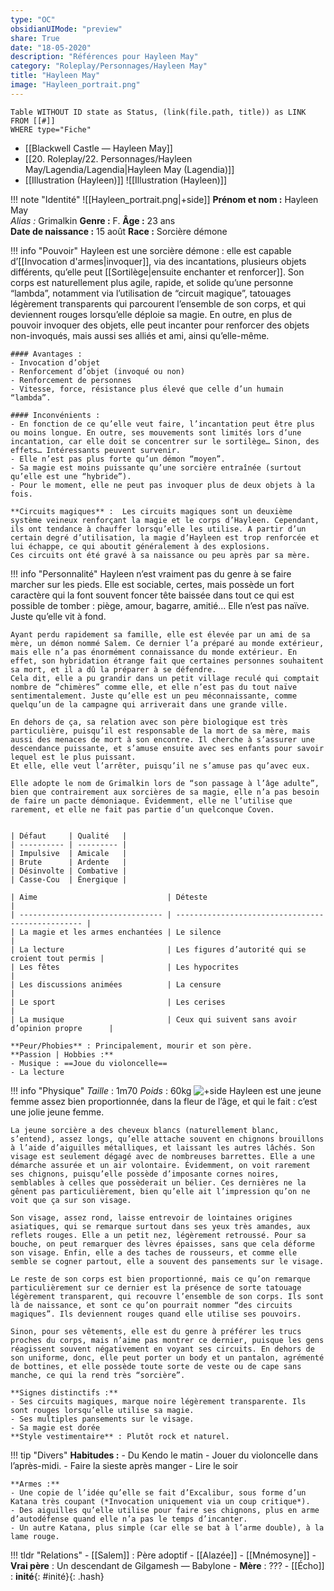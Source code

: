 ```yaml
---
type: "OC"
obsidianUIMode: "preview"
share: True
date: "18-05-2020"
description: "Références pour Hayleen May"
category: "Roleplay/Personnages/Hayleen May"
title: "Hayleen May"
image: "Hayleen_portrait.png"
---
```

```dataview
Table WITHOUT ID state as Status, (link(file.path, title)) as LINK 
FROM [[#]]
WHERE type="Fiche"
```


- [[Blackwell Castle — Hayleen May]]
- [[20. Roleplay/22. Personnages/Hayleen May/Lagendia/Lagendia|Hayleen May (Lagendia)]]
- [[Illustration (Hayleen)]]
![[Illustration (Hayleen)]]


!!! note "Identité"
	![[Hayleen_portrait.png|+side]]
	**Prénom et nom :** Hayleen May  
	*Alias :* Grimalkin
	**Genre :** F.
	**Âge :** 23 ans  
	**Date de naissance :** 15 août 
	**Race :** Sorcière démone  

!!! info "Pouvoir"
	Hayleen est une sorcière démone : elle est capable d’[[Invocation d'armes|invoquer]], via des incantations, plusieurs objets différents, qu’elle peut [[Sortilège|ensuite enchanter et renforcer]]. 
	Son corps est naturellement plus agile, rapide, et solide qu’une personne “lambda”, notamment via l’utilisation de “circuit magique”, tatouages légèrement transparents qui parcourent l’ensemble de son corps, et qui deviennent rouges lorsqu’elle déploie sa magie. 
	En outre, en plus de pouvoir invoquer des objets, elle peut incanter pour renforcer des objets non-invoqués, mais aussi ses alliés et ami, ainsi qu’elle-même. 
	  
	#### Avantages :
	- Invocation d’objet
	- Renforcement d’objet (invoqué ou non)
	- Renforcement de personnes
	- Vitesse, force, résistance plus élevé que celle d’un humain “lambda”.
	  
	#### Inconvénients :
	- En fonction de ce qu’elle veut faire, l’incantation peut être plus ou moins longue. En outre, ses mouvements sont limités lors d’une incantation, car elle doit se concentrer sur le sortilège… Sinon, des effets… Intéressants peuvent survenir.
	- Elle n’est pas plus forte qu’un démon “moyen”.
	- Sa magie est moins puissante qu’une sorcière entraînée (surtout qu’elle est une “hybride”).
	- Pour le moment, elle ne peut pas invoquer plus de deux objets à la fois.
	  
	**Circuits magiques** :  Les circuits magiques sont un deuxième système veineux renforçant la magie et le corps d’Hayleen. Cependant, ils ont tendance à chauffer lorsqu’elle les utilise. A partir d’un certain degré d’utilisation, la magie d’Hayleen est trop renforcée et lui échappe, ce qui aboutit généralement à des explosions.
	Ces circuits ont été gravé à sa naissance ou peu après par sa mère.

!!! info "Personnalité"
	Hayleen n’est vraiment pas du genre à se faire marcher sur les pieds. Elle est sociable, certes, mais possède un fort caractère qui la font souvent foncer tête baissée dans tout ce qui est possible de tomber : piège, amour, bagarre, amitié… Elle n’est pas naïve. Juste qu’elle vit à fond. 
	  
	Ayant perdu rapidement sa famille, elle est élevée par un ami de sa mère, un démon nommé Salem. Ce dernier l’a préparé au monde extérieur, mais elle n’a pas énormément connaissance du monde extérieur. En effet, son hybridation étrange fait que certaines personnes souhaitent sa mort, et il a dû la préparer à se défendre. 
	Cela dit, elle a pu grandir dans un petit village reculé qui comptait nombre de “chimères” comme elle, et elle n’est pas du tout naïve sentimentalement. Juste qu’elle est un peu méconnaissante, comme quelqu’un de la campagne qui arriverait dans une grande ville.
	  
	En dehors de ça, sa relation avec son père biologique est très particulière, puisqu’il est responsable de la mort de sa mère, mais aussi des menaces de mort à son encontre. Il cherche à s’assurer une descendance puissante, et s’amuse ensuite avec ses enfants pour savoir lequel est le plus puissant.
	Et elle, elle veut l’arrêter, puisqu’il ne s’amuse pas qu’avec eux.
	  
	Elle adopte le nom de Grimalkin lors de “son passage à l’âge adulte”, bien que contrairement aux sorcières de sa magie, elle n’a pas besoin de faire un pacte démoniaque. Évidemment, elle ne l’utilise que rarement, et elle ne fait pas partie d’un quelconque Coven. 
	  
	  
	| Défaut     | Qualité   |
	| ---------- | --------- |
	| Impulsive  | Amicale   |
	| Brute      | Ardente   |
	| Désinvolte | Combative |
	| Casse-Cou  | Énergique |
	  
	| Aime                             | Déteste                                           |
	| -------------------------------- | ------------------------------------------------- |
	| La magie et les armes enchantées | Le silence                                        |
	| La lecture                       | Les figures d’autorité qui se croient tout permis |
	| Les fêtes                        | Les hypocrites                                    |
	| Les discussions animées          | La censure                                        |
	| Le sport                         | Les cerises                                       |
	| La musique                       | Ceux qui suivent sans avoir d’opinion propre      |
	  
	**Peur/Phobies** : Principalement, mourir et son père.
	**Passion | Hobbies :**
	- Musique : ==Joue du violoncelle==
	- La lecture

!!! info "Physique"
	*Taille* : 1m70
	*Poids* : 60kg
	![+side](https://lh5.googleusercontent.com/YGkLl1TAv5q7Z5DXwwNlFJwuAjUUVv217w6Nd9uygb-fkhd4GZkXiqC25wy5Ehpr7tW1rwqiZlnLGaNL7vFiKgMflX-ILFLfJv2Dk0J8ImFEimxJs0ufmTOJX44LiddjGQdGSsdM)
	Hayleen est une jeune femme assez bien proportionnée, dans la fleur de l’âge, et qui le fait : c’est une jolie jeune femme.
	  
	La jeune sorcière a des cheveux blancs (naturellement blanc, s’entend), assez longs, qu’elle attache souvent en chignons brouillons à l’aide d’aiguilles métalliques, et laissant les autres lâchés. Son visage est seulement dégagé avec de nombreuses barrettes. Elle a une démarche assurée et un air volontaire. Évidemment, on voit rarement ses chignons, puisqu’elle possède d’imposante cornes noires, semblables à celles que possèderait un bélier. Ces dernières ne la gênent pas particulièrement, bien qu’elle ait l’impression qu’on ne voit que ça sur son visage. 
	  
	Son visage, assez rond, laisse entrevoir de lointaines origines asiatiques, qui se remarque surtout dans ses yeux très amandes, aux reflets rouges. Elle a un petit nez, légèrement retroussé. Pour sa bouche, on peut remarquer des lèvres épaisses, sans que cela déforme son visage. Enfin, elle a des taches de rousseurs, et comme elle semble se cogner partout, elle a souvent des pansements sur le visage.
	  
	Le reste de son corps est bien proportionné, mais ce qu’on remarque particulièrement sur ce dernier est la présence de sorte tatouage légèrement transparent, qui recouvre l’ensemble de son corps. Ils sont là de naissance, et sont ce qu’on pourrait nommer “des circuits magiques”. Ils deviennent rouges quand elle utilise ses pouvoirs.
	  
	Sinon, pour ses vêtements, elle est du genre à préférer les trucs proches du corps, mais n’aime pas montrer ce dernier, puisque les gens réagissent souvent négativement en voyant ses circuits. En dehors de son uniforme, donc, elle peut porter un body et un pantalon, agrémenté de bottines, et elle possède toute sorte de veste ou de cape sans manche, ce qui la rend très “sorcière”. 
	  
	**Signes distinctifs :**
	- Ses circuits magiques, marque noire légèrement transparente. Ils sont rouges lorsqu’elle utilise sa magie. 
	- Ses multiples pansements sur le visage. 
	- Sa magie est dorée
	**Style vestimentaire** : Plutôt rock et naturel.

!!! tip "Divers"
	**Habitudes :**
	- Du Kendo le matin
	- Jouer du violoncelle dans l’après-midi.
	- Faire la sieste après manger
	- Lire le soir
	  
	**Armes :**
	- Une copie de l’idée qu’elle se fait d’Excalibur, sous forme d’un Katana très coupant (*Invocation uniquement via un coup critique*).
	- Des aiguilles qu’elle utilise pour faire ses chignons, plus en arme d’autodéfense quand elle n’a pas le temps d’incanter. 
	- Un autre Katana, plus simple (car elle se bat à l’arme double), à la lame rouge.

!!! tldr "Relations"
	- [[Salem]] : Père adoptif
	- [[Alazée]]
	- [[Mnémosyne]]
	- **Vrai père** : Un descendant de Gilgamesh — Babylone
	- **Mère** : ???
	- [[Écho]] : **inité**{: #inité}{: .hash}  

